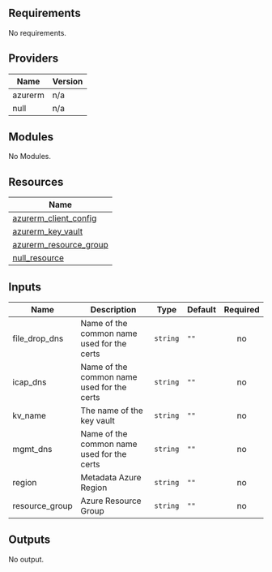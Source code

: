 ## Requirements

No requirements.

## Providers

| Name | Version |
|------|---------|
| azurerm | n/a |
| null | n/a |

## Modules

No Modules.

## Resources

| Name |
|------|
| [azurerm_client_config](https://registry.terraform.io/providers/hashicorp/azurerm/latest/docs/data-sources/client_config) |
| [azurerm_key_vault](https://registry.terraform.io/providers/hashicorp/azurerm/latest/docs/resources/key_vault) |
| [azurerm_resource_group](https://registry.terraform.io/providers/hashicorp/azurerm/latest/docs/resources/resource_group) |
| [null_resource](https://registry.terraform.io/providers/hashicorp/null/latest/docs/resources/resource) |

## Inputs

| Name | Description | Type | Default | Required |
|------|-------------|------|---------|:--------:|
| file\_drop\_dns | Name of the common name used for the certs | `string` | `""` | no |
| icap\_dns | Name of the common name used for the certs | `string` | `""` | no |
| kv\_name | The name of the key vault | `string` | `""` | no |
| mgmt\_dns | Name of the common name used for the certs | `string` | `""` | no |
| region | Metadata Azure Region | `string` | `""` | no |
| resource\_group | Azure Resource Group | `string` | `""` | no |

## Outputs

No output.

